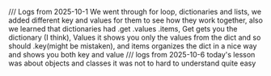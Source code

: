 /// Logs from 2025-10-1
We went through for loop, dictionaries and lists, we added different key and values for them to see how they work together, also we learned that dictionaries had .get .values .items, 
Get gets you the dictionary (I think), Values it shows you only the values from the dict and so should .key(might be mistaken), and items organizes the dict in a nice way and shows you both key and value 
/// logs from 2025-10-6
today's lesson was about objects and classes it was not to hard to understand quite easy 
